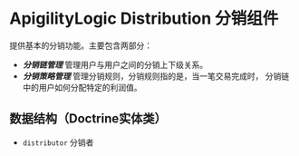 # ApigilityLogic Distribution 分销组件
提供基本的分销功能。主要包含两部分：
- **_分销链管理_** 管理用户与用户之间的分销上下级关系。
- **_分销策略管理_** 管理分销规则，分销规则指的是，当一笔交易完成时，
  分销链中的用户如何分配特定的利润值。
  
## 数据结构（Doctrine实体类）
- `distributor` 分销者